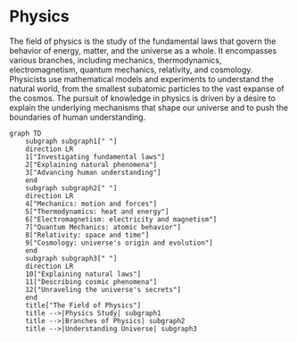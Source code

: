 
# Physics
The field of physics is the study of the fundamental laws that govern the behavior of energy, matter, and the universe as a whole. It encompasses various branches, including mechanics, thermodynamics, electromagnetism, quantum mechanics, relativity, and cosmology. Physicists use mathematical models and experiments to understand the natural world, from the smallest subatomic particles to the vast expanse of the cosmos. The pursuit of knowledge in physics is driven by a desire to explain the underlying mechanisms that shape our universe and to push the boundaries of human understanding.

```mermaid
graph TD
    subgraph subgraph1[" "]
    direction LR
    1["Investigating fundamental laws"]
    2["Explaining natural phenomena"]
    3["Advancing human understanding"]
    end
    subgraph subgraph2[" "]
    direction LR
    4["Mechanics: motion and forces"]
    5["Thermodynamics: heat and energy"]
    6["Electromagnetism: electricity and magnetism"]
    7["Quantum Mechanics: atomic behavior"]
    8["Relativity: space and time"]
    9["Cosmology: universe's origin and evolution"]
    end
    subgraph subgraph3[" "]
    direction LR
    10["Explaining natural laws"]
    11["Describing cosmic phenomena"]
    12["Unraveling the universe's secrets"]
    end
    title["The Field of Physics"]
    title -->|Physics Study| subgraph1
    title -->|Branches of Physics| subgraph2
    title -->|Understanding Universe| subgraph3
```

            